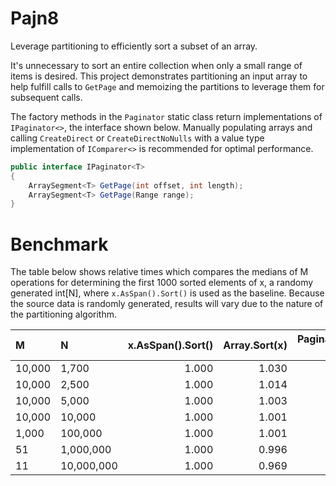 # Pajn8
Leverage partitioning to efficiently sort a subset of an array.

It's unnecessary to sort an entire collection when only a small range of items is desired.
This project demonstrates partitioning an input array to help fulfill calls to ``GetPage`` and memoizing the partitions to leverage them for subsequent calls.

The factory methods in the ``Paginator`` static class return implementations of ``IPaginator<>``, the interface shown below. Manually populating arrays and calling ``CreateDirect`` or ``CreateDirectNoNulls`` with a value type implementation of ``IComparer<>`` is recommended for optimal performance.
```csharp
public interface IPaginator<T>
{
    ArraySegment<T> GetPage(int offset, int length);
    ArraySegment<T> GetPage(Range range);
}
```

# Benchmark

The table below shows relative times which compares the medians of M operations for determining the first 1000 sorted elements of x, a randomy generated int[N], where ``x.AsSpan().Sort()`` is used as the baseline. Because the source data is randomly generated, results will vary due to the nature of the partitioning algorithm.

| M      | N          | x.AsSpan().Sort() | Array.Sort(x) | Paginator.CreateDirect(x).GetPage(0, 10) |
| :--    | :--        |               --: |           --: |                                      --: |
| 10,000 | 1,700      |             1.000 |         1.030 |                                    1.008 |
| 10,000 | 2,500      |             1.000 |         1.014 |                                    0.727 |
| 10,000 | 5,000      |             1.000 |         1.003 |                                    0.435 |
| 10,000 | 10,000     |             1.000 |         1.001 |                                    0.296 |
| 1,000  | 100,000    |             1.000 |         1.001 |                                    0.162 |
| 51     | 1,000,000  |             1.000 |         0.996 |                                    0.126 |
| 11     | 10,000,000 |             1.000 |         0.969 |                                    0.104 |
